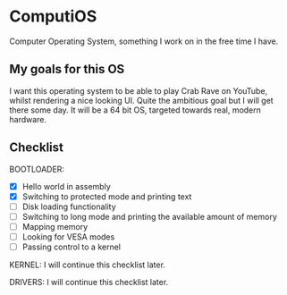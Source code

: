 # ComputiOS
Computer Operating System, something I work on in the free time I have. 

## My goals for this OS
I want this operating system to be able to play Crab Rave on YouTube, whilst rendering a nice looking UI. Quite the ambitious goal but I will get there some day. It will be a 64 bit OS, targeted towards real, modern hardware.

## Checklist
BOOTLOADER:
- [x] Hello world in assembly
- [x] Switching to protected mode and printing text
- [ ] Disk loading functionality
- [ ] Switching to long mode and printing the available amount of memory
- [ ] Mapping memory
- [ ] Looking for VESA modes
- [ ] Passing control to a kernel

KERNEL:
I will continue this checklist later.

DRIVERS:
I will continue this checklist later.
